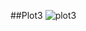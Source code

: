 ##Plot3
![plot3](https://cloud.githubusercontent.com/assets/10600024/7669405/4655a890-fc61-11e4-914d-c4bad9d4a0e9.png)

